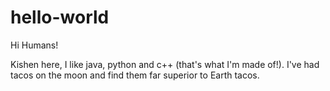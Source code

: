 # hello-world

Hi Humans!

Kishen here, I like java, python and c++ (that's what I'm made of!).
I've had tacos on the moon and find them far superior to Earth tacos.
